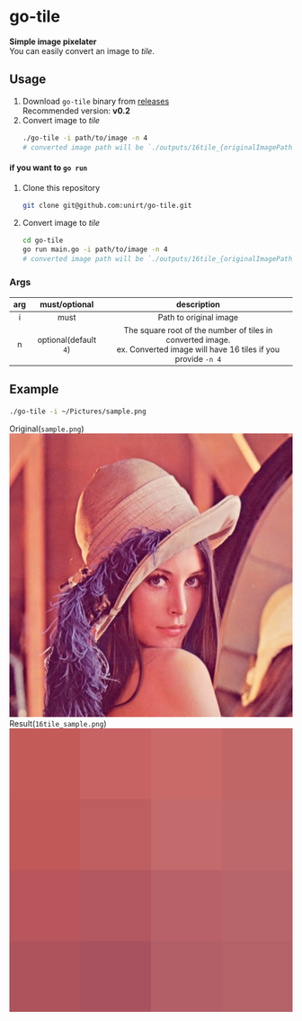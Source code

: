 # go-tile
**Simple image pixelater**  
You can easily convert an image to *tile*.
## Usage
1. Download `go-tile` binary from [releases](https://github.com/unirt/go-tile/releases)  
   Recommended version: **v0.2**
2. Convert image to *tile*
   ```bash
   ./go-tile -i path/to/image -n 4
   # converted image path will be `./outputs/16tile_{originalImagePath}.png`
   ```
#### if you want to `go run`
1. Clone this repository
   ```bash
   git clone git@github.com:unirt/go-tile.git
   ```
2. Convert image to *tile*
   ```bash
   cd go-tile
   go run main.go -i path/to/image -n 4
   # converted image path will be `./outputs/16tile_{originalImagePath}.png`
   ```
### Args
|arg  |must/optional  |description  |
|:-:|:-:|:-:|
|i  |must  |Path to original image  |
|n  |optional(default `4`)|The square root of the number of tiles in converted image. <br> ex. Converted image will have 16 tiles if you provide `-n 4`|
## Example
```bash
./go-tile -i ~/Pictures/sample.png
```
Original(`sample.png`)  
![sample.png](.github/sample.jpg)  
Result(`16tile_sample.png`)  
![16tile_sample.png](.github/16tile_sample.png)
